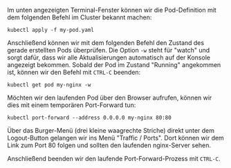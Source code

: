 Im unten angezeigten Terminal-Fenster können wir die Pod-Definition mit dem folgenden Befehl im Cluster bekannt machen:

`kubectl apply -f my-pod.yaml`

Anschließend können wir mit dem folgenden Befehl den Zustand des gerade erstellten Pods überprüfen. Die Option `-w` steht für "watch" und sorgt dafür, dass wir alle Aktualisierungen automatisch auf der Konsole angezeigt bekommen. Sobald der Pod im Zustand "Running" angekommen ist, können wir den Befehl mit `CTRL-C` beenden:

`kubectl get pod my-nginx -w`

Möchten wir den laufenden Pod über den Browser aufrufen, können wir dies mit einem temporären Port-Forward tun:

`kubectl port-forward --address 0.0.0.0 my-nginx 80:80`

Über das Burger-Menü (drei kleine waagrechte Striche) direkt unter dem Logout-Button gelangen wir ins Menü "Traffic / Ports". Dort können wir dem Link zum Port 80 folgen und sollten den laufenden nginx-Server sehen.

Anschließend beenden wir den laufende Port-Forward-Prozess mit `CTRL-C`.
